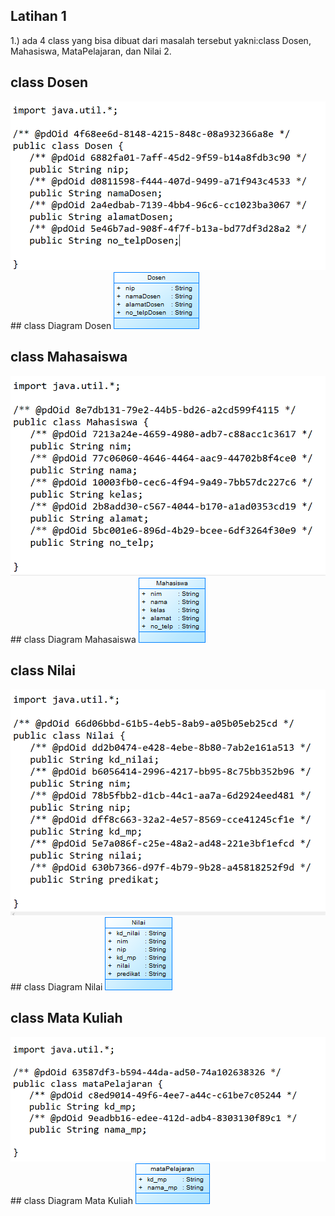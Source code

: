 ## Latihan 1
1.) ada 4 class yang bisa dibuat dari masalah tersebut yakni:class Dosen, Mahasiswa, MataPelajaran, dan Nilai
2.
## class Dosen
<img src="image/1.png" />
## class Diagram Dosen
<img src="image/dosen.png" />

## class Mahasaiswa
<img src="image/2.png" />
## class Diagram Mahasaiswa
<img src="image/mahasiswa.png" />

## class Nilai
<img src="image/3.png" />
## class Diagram Nilai
<img src="image/nilai.png" />

## class Mata Kuliah
<img src="image/4.png" />
## class Diagram Mata Kuliah
<img src="image/namaPerlajaran.png" />
